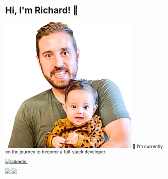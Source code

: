 # Hi, I'm Richard! 👋
<img src="IMG_0575.png" alt="Richard Wilborn">
🌱 I’m currently on the journey to become a full-stack developer.

<p>
  <a href="https://www.linkedin.com/in/RichardDWilborn" rel="nofollow noreferrer">
    <img src="https://img.shields.io/badge/LinkedIn-0077B5?style=for-the-badge&logo=linkedin&logoColor=white" alt="linkedin">
  </a> &nbsp;
</p>

<img src="https://github-readme-stats.vercel.app/api?username=richardwilborn&show_icons=true"/>
<img src="https://github-readme-stats.vercel.app/api/top-langs?username=richardwilborn&layout=compact"/>
